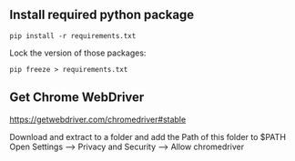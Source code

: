
## Install required python package
```
pip install -r requirements.txt
```
Lock the version of those packages:
```
pip freeze > requirements.txt
```

## Get Chrome WebDriver 

https://getwebdriver.com/chromedriver#stable

Download and extract to a folder and add the Path of this folder to $PATH
Open Settings --> Privacy and Security --> Allow chromedriver 
